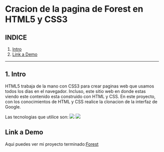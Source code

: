 # Cracion de la pagina de Forest en HTML5 y CSS3

## **INDICE**

1. [Intro](#)
2. [Link a Demo](#)

****

## 1. Intro

HTML5 trabaja de la mano con CSS3 para crear paginas web que usamos todos los dias en el navegador. Incluso, este sitio web en donde estas viendo este contenido esta construido con HTML y CSS. En este proyecto, con los conocimientos de HTML y CSS realice la clonacion de la interfaz de Google.


Las tecnologias que utilice son: 
<img src="https://img.shields.io/badge/HTML5-E34F26?style=for-the-badge&logo=html5&logoColor=white" />
<img src="https://img.shields.io/badge/CSS3-1572B6?style=for-the-badge&logo=css3&logoColor=white" />


## Link a Demo 
Aqui puedes ver mi proyecto terminado:[Forest](#)
